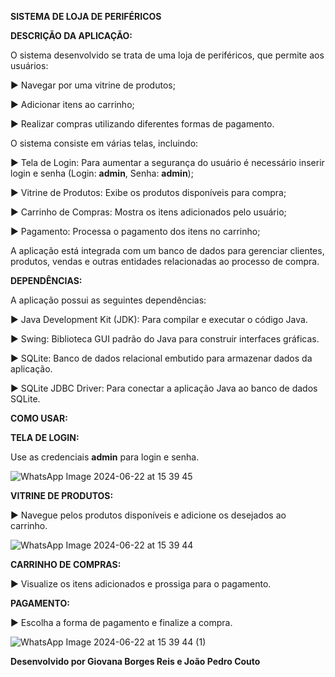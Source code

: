 **SISTEMA DE LOJA DE PERIFÉRICOS**

**DESCRIÇÃO DA APLICAÇÃO:**

O sistema desenvolvido se trata de uma loja de periféricos, que permite aos usuários:

► Navegar por uma vitrine de produtos;

► Adicionar itens ao carrinho;

► Realizar compras utilizando diferentes formas de pagamento.


O sistema consiste em várias telas, incluindo:


► Tela de Login: Para aumentar a segurança do usuário é necessário inserir login e senha (Login: **admin**, Senha: **admin**);

► Vitrine de Produtos: Exibe os produtos disponíveis para compra;

► Carrinho de Compras: Mostra os itens adicionados pelo usuário;

► Pagamento: Processa o pagamento dos itens no carrinho;


A aplicação está integrada com um banco de dados para gerenciar clientes, produtos, vendas e outras entidades relacionadas ao processo de compra.

**DEPENDÊNCIAS:**

A aplicação possui as seguintes dependências:


► Java Development Kit (JDK): Para compilar e executar o código Java.

► Swing: Biblioteca GUI padrão do Java para construir interfaces gráficas.

► SQLite: Banco de dados relacional embutido para armazenar dados da aplicação.

► SQLite JDBC Driver: Para conectar a aplicação Java ao banco de dados SQLite.

**COMO USAR:**

**TELA DE LOGIN:**

Use as credenciais **admin** para login e senha.

![WhatsApp Image 2024-06-22 at 15 39 45](https://github.com/gioborgesr/projetoLP-POO/assets/144972362/9e8e99ce-1b54-4bf1-a273-9e808800560d)

**VITRINE DE PRODUTOS:**

► Navegue  pelos produtos disponíveis e adicione os desejados ao carrinho.

![WhatsApp Image 2024-06-22 at 15 39 44](https://github.com/gioborgesr/projetoLP-POO/assets/144972362/89018c1c-ea38-4cf9-a129-49f632e8cf9c)


**CARRINHO DE COMPRAS:**

► Visualize os itens adicionados e prossiga para o pagamento.

**PAGAMENTO:**

► Escolha a forma de pagamento e finalize a compra.

![WhatsApp Image 2024-06-22 at 15 39 44 (1)](https://github.com/gioborgesr/projetoLP-POO/assets/144972362/278dc185-43c8-4db6-aa6f-758012627ca0)




**Desenvolvido por Giovana Borges Reis e João Pedro Couto**










